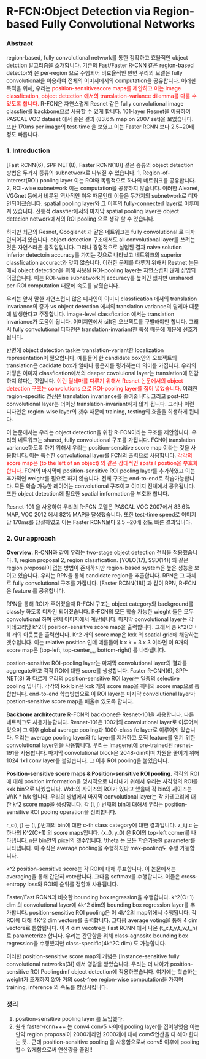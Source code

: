 # R-FCN:Object Detection via Region-based Fully Convolutional Networks


### Abstract
region-based, fully convolutional network를 통한 정확하고 효율적인 object detction 알고리즘을 소개합니다. 기존의 Fast/Faster R-CNN 같은 region-based detector와 은 per-region 으로 수행되어 비효율적인 반면 우리의 모델은 fully convolutional을 이용하여 전체의 이미지에서의 computation을 공유합니다. 이러한 목적을 위해, 우리는 <span style="color:RED">position-sensitivescore maps를 제안하고 이는 image classfication, object detection 에서의 translation-variance dilemma를 다룰 수 있도록 합니다.</span> R-FCN은 자연스럽게 Resnet 같은 fully convolutional image classfier를 backbone으로 사용할 수 있게 합니다. 101-layer Resnet을 이용하여 PASCAL VOC dataset 에서 좋은 결과 (83.6% map on 2007 set)을 보였습니다. 또한 170ms per image의 test-time 을 보였고 이는 Faster RCNN 보다 2.5~20배 정도 빠릅니다. 

### 1. Introduction

[Fast RCNN(6), SPP NET(8), Faster RCNN(18)] 같은 종류의 object detection 방법은 두가지 종류의 subnetwork로 나눠질 수 있습니다. 1, Region-of-Interest(ROI) pooling layer 이는 ROI와 독립적으로 하나의 네트워크를 공유합니다. 2, ROI-wise subnetwork 이는 computation을 공유하지 않습니다. 이러한 Alexnet, VGGnet 등에서 비롯된 역사적인 이유 때문인데 이들은 두가지의 subnetwork로 디자인되어졌습니다. spatial pooling layer와 그 이후의 fully-connected layer로 이루어져 있습니다. 전통적 classfier에서의 마지막 spatial pooling layer는 object detecion network에서의 ROI pooling 으로 생각 할 수 있습니다.

하지만 최근의 Resnet, Googlenet 과 같은 네트워크는 fully convolutional 로 디자인되어져 있습니다. object detection 구조에서도 all convolutional layer를 쓰려는 것은 자연스러운 움직임입니다. 그러나 경험적으로 실험된 결과 naive solution inferior detectoin accuracy를 가지는 것으로 나타났고 네트워크의 superior classfication accuract와 맞지 않습니다. 이러한 문제를 다루기 위해서 Restnet 논문에서 object detection을 위해 사용된 ROI-pooling layer는 자연스럽지 않게 삽입되어졌습니다. 이는 ROI-wise subnetwork의 accuracy를 높이긴 했지만 unshared per-ROI computation 때문에 속도를 낮췄습니다.

우리는 앞서 말한 자연스럽지 않은 디자인이 이미지 classfication 에서의 translation invariance의 증가 vs object detection 에서의 translation variance의 딜레마 때문에 발생한다고 주장합니다. image-level classfication 에서는 translation invariance가 도움이 됩니다. 이미지안에서 sift된 오브젝트를 구별해야만 합니다. 그래서 fully convolutional 디자인은 translation-invariant한 특성 때문에 때문에 선호가 됩니다.

반면에 object detection task는 translation-variant한 localization representation이 필요합니다. 예를들어 한 candidate box안의 오브젝트의 translation은 cadidate box가 얼마나 좋은지를 평가하는데 의미를 가집니다. 우리의 가정은 이미지 classfication에서의 deeper covoluional layer는 translation에 민감하지 않다는 것입니다. <span style="color:RED">이런 딜레마를 다루기 위해서 Resnet 논문에서의 object detection 구조는 convolutions 으로 ROI-pooling layer를 집어 넣었습니다.</span> 이러한 region-specific 연산은 translation invariance를 줄여줍니다. 그리고 post-ROI convolutional layer는 더이상 translation-invariant하지 않게 됩니다. 그러나 이런 디자인은 region-wise layer의 갯수 때문에 training, testing의 효율을 희생하게 됩니다.

이 논문에서는 우리는 object detection을 위한 R-FCN이라는 구조를 제안합니다. 우리의 네트워크는 shared, fully convolutional 구조를 가집니다. FCN이 translation variance하도록 하기 위해서 우리는 position-sensitive score map 이라는 것을 사용합니다. 이는 특수한 convolutional layer를 FCN의 출력으로 사용합니다. <span style="color:RED">각각의 score map은 (to the left of an object) 와 같은 상대적인 spatail postion을 부호화 합니다. </span> FCN의 마지막에 position-sensitive ROI pooling layer를 추가하였고 이는 추가적인 weight를 필요로 하지 않습니다. 전체 구조는 end-to-end로 학습가능합니다. 모든 학습 가능한 레이어는 convolutional 구조이고 이미지 전체에서 공유됩니다. 또한 object detection에 필요한 spatial imformation을 부호화 합니다. 

Resnet-101 을 사용하여 우리의 R-FCN 모델은 PASCAL VOC 2007에서 83.6% MAP, VOC 2012 에서 82% MAP을 달성했습니다. 또한 test-time speed로 이미지당 170ms를 당설하였고 이는 Faster RCNN보다 2.5 ~20배 정도 빠른 결과입니다. 

### 2. Our approach

<b>Overview</b>. R-CNN과 같이 우리는 two-stage object detection 전략을 적용했습니다. 1, region proposal 2, region classfication. [YOLO(17), SSD(14)] 와 같은 region proposal이 없는 방법이 존재하지만 region-based system은 높은 성능을 보이고 있습니다. 우리는 RPN을 통해 candidate region을 추출합니다. RPN은 그 자체로 fully convolutional 구조를 가집니다. [Faster RCNN(18)] 과 같이 RPN, R-FCN은 feature 를 공유합니다. 

RPN을 통해 ROI가 주어졌을때 R-FCN 구조는 object category와 background를 classfy 하도록 디자인 되어졌습니다. R-FCN의 모든 학습 가능한 wieght 들은 모두 convolutional 하며 전체 이미지에서 계산됩니다. 마지막 convolutional layer는 각 카테고리당 k^2이 position-sensitive score map을 출력합니다. 그래서 총 k^2(C + 1) 개의 아웃풋을 출력합니다. K^2 개의 score map은 kxk 의 spatial grid에 해당하는 갯수입니다. 이는 relative position 인데 예를들어 k x k = 3 x 3 이라면 이 9개의 score map은 (top-left, top-center,,,, bottom-right) 를 나타냅니다.

postion-sensitive ROI-pooling layer는 마지막 convolutional layer의 결과를 aggregate하고 각각 ROI에 대한 score를 생성합니다. Faster R-CNN(6), SPP-NET(8) 과 다르게 우리의 position-sensitive ROI layer는 일종의 selective pooling 입니다. 각각의 kxk bin은 kxk 개의 score map을 하나의 score map으로 통합합니다. end-to-end 학습방법으로 이 ROI layer는 마지막 convolutional layer가 postion-sensitive score map을 배울수 있도록 합니다.

<b>Backbone architecture</b> R-FCN의 backbone은 Resnet-101을 사용합니다. 다른 네트워크도 사용가능합니다. Resnet-101은 100개의 convolutional layer로 이루어져있으며 그 이후 global average pooling과 1000-class fc layer로 이루어져 있습니다. 우리는 average pooling layer와 fc layer를 제거하고 오직 feature를 얻기 위한 convolutional layer만을 사용합니다. 우리는 Imagenet에 pre-trained된 resnet-191을 사용합니다. 마지막 convolutional block은 2048-dim이며 차원을 줄이기 위해 1024 1x1 conv layer를 붙였습니다. 그 이후 ROI pooling을 붙였습니다.

<b> Position-sensitive score maps & Position-sensitive ROI pooling.</b> 각각의 ROI에 대해 position imformation을 명시적으로 나타내기 위해서 우리는 사각형의 ROI를 kxk bin으로 나눴습니다. WxH의 사이즈의 ROI가 있다고 했을때 각 bin의 사이즈는 W/K * h/k 입니다. 우리의 방법에서 마지막 convolutional layer는 각 카테고리에 대한 k^2 score map을 생성합니다. 각 (i, j) 번째의 bin에 대해서 우리는 position-sensitive ROI pooing operation을 정의합니다. 

r_c(i, j) 는 (i, j)번째의 bin에 대한 c-th class category에 대한 결과입니다. z_i,j,c 는 하나의 K^2(C+1) 의 score maps입니다. (x_0, y_0) 은 ROI의 top-left corner를 나타냅니다. n은 bin안의 pixel의 갯수입니다. \theta 는 모든 학습가능한 parameter를 나타냅니다. 이 수식은 average pooling을 수행하지만 max-pooling도 수행 가능합니다.

k^2 position-sensitive score는 각 ROI에 대해 투표합니다. 이 논문에서는 averaging을 통해 간단히 vote합니다. 그다음 softmax를 수행합니다. 이들은 cross-entropy loss와 ROI의 순위를 정할때 사용됩니다.

Faster/Fast RCNN과 비슷한 bounding box regression을 수행합니다. k^2(C+1) dim 의 convolutional layer에 4k^2 dim의 bounding box regression layer를 추가합니다. position-sensitive ROI pooling은 이 4k^2의 map위에서 수행됩니다. 각 ROI에 대해 4K^2 dim vectore를 출력합니다. 그다음 average voting을 통해 4 dim vectore로 통합됩니다. 이 4 dim vecotre는 Fast RCNN 에서 나온 (t_x,t_y,t_w,t_h) 로 parameterize 합니다. 우리는 간단함을 위해 class-agnositc bounding box regression을 수행했지만 class-specific(4k^2C dim) 도 가능합니다.

이러한 position-sensitive score map의 개념은 [Instance-sensitive fully convolutional networks(3)] 에서 영감을 받았습니다. 우리는 더 나아가 position-sensitive ROI Poolingdmf object detection에 적용하였습니다. 여기에는 학습하는 weight가 조재하지 않아 거의 cost-free region-wise computation을 가지며 training, inference 의 속도를 향상시킵니다.

### 정리
1. position-sensitive pooling layer 를 도입했다. 
2. 원래 faster-rcnn+++ 는 conv4 conv5 사이에 pooling layer를 집어넣엇음 이는 만약 region proposal이 2000개라면 2000개에 대해 conv5연산을 다 해야 한다는 뜻.. 근데 position-sensitive pooling 을 사용함으로써 conv5 이후에 pooling 할수 있게함으로써 연산량을 줄임!!


